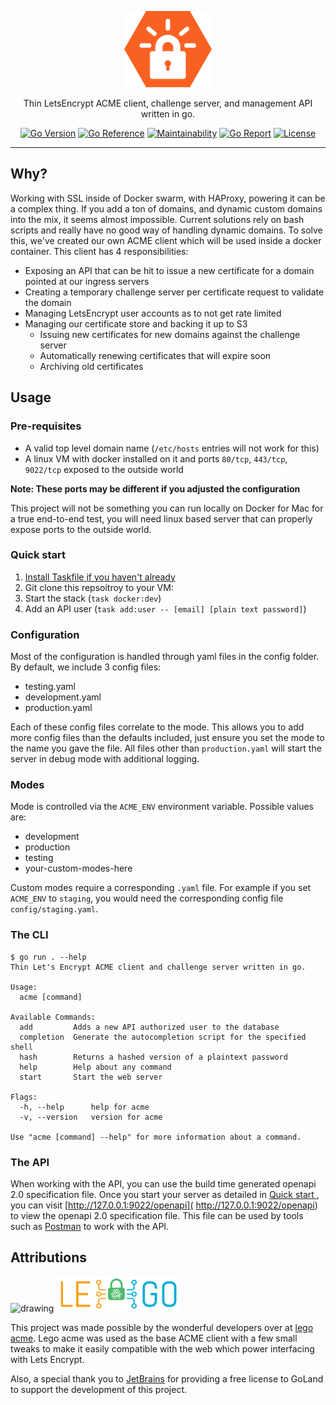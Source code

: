 <div align="center">

![](docs/img/acme.png) 

Thin LetsEncrypt ACME client, challenge server, and management API written in go.

[![Go Version](https://img.shields.io/static/v1?label=GO&message=1.17%2B&color=02add8&logo=go&style=flat-square)](https://go.dev/doc/go1.17)
[![Go Reference](https://img.shields.io/static/v1?label=docs&message=reference&color=027d9c&logo=go&style=flat-square&logoColor=white)](https://pkg.go.dev/github.com/Celtech/ACME)
[![Maintainability](https://img.shields.io/codeclimate/maintainability/Celtech/ACME?logo=code%20climate&style=flat-square)](https://codeclimate.com/github/Celtech/ACME/maintainability)
[![Go Report](https://goreportcard.com/badge/github.com/Celtech/ACME?style=flat-square)](https://goreportcard.com/report/github.com/Celtech/ACME)
[![License](https://img.shields.io/static/v1?label=license&message=MIT&color=green&style=flat-square)](LICENSE.md)

</div>

<hr>

## Why?

Working with SSL inside of Docker swarm, with HAProxy, powering it can be a complex
thing. If you add a ton of domains, and dynamic custom domains into the mix, it
seems almost impossible. Current solutions rely on bash scripts and really have
no good way of handling dynamic domains. To solve this, we've created our own ACME
client which will be used inside a docker container. This client has 4
responsibilities:

- Exposing an API that can be hit to issue a new certificate for a domain pointed at
  our ingress servers
- Creating a temporary challenge server per certificate request to validate the domain
- Managing LetsEncrypt user accounts as to not get rate limited
- Managing our certificate store and backing it up to S3
  - Issuing new certificates for new domains against the challenge server
  - Automatically renewing certificates that will expire soon
  - Archiving old certificates

## Usage

### Pre-requisites

- A valid top level domain name (`/etc/hosts` entries will not work for this)
- A linux VM with docker installed on it and ports `80/tcp`, `443/tcp`, `9022/tcp`
  exposed to the outside world

**Note: These ports may be different if you adjusted the configuration**

This project will not be something you can run locally on Docker for Mac for a true
end-to-end test, you will need linux based server that can properly expose ports to
the outside world.

### Quick start

1. [Install Taskfile if you haven't already](https://taskfile.dev/installation/)
2. Git clone this repsoitroy to your VM:
3. Start the stack (`task docker:dev`)
4. Add an API user (`task add:user -- [email] [plain text password]`)

### Configuration

Most of the configuration is handled through yaml files in the config folder.
By default, we include 3 config files:

- testing.yaml
- development.yaml
- production.yaml

Each of these config files correlate to the mode. This allows you to add more
config files than the defaults included, just ensure you set the mode to the
name you gave the file. All files other than `production.yaml` will start the
server in debug mode with additional logging.

### Modes

Mode is controlled via the `ACME_ENV` environment variable. Possible values are:

- development
- production
- testing
- your-custom-modes-here

Custom modes require a corresponding `.yaml` file. For example if you set `ACME_ENV` 
to `staging`, you would need the corresponding config file `config/staging.yaml`.

### The CLI

```text
$ go run . --help
Thin Let's Encrypt ACME client and challenge server written in go.

Usage:
  acme [command]

Available Commands:
  add         Adds a new API authorized user to the database
  completion  Generate the autocompletion script for the specified shell
  hash        Returns a hashed version of a plaintext password
  help        Help about any command
  start       Start the web server

Flags:
  -h, --help      help for acme
  -v, --version   version for acme

Use "acme [command] --help" for more information about a command.
```

### The API

When working with the API, you can use the build time generated openapi 2.0 
specification  file. Once you start your server as detailed in [Quick start
](#quick-start), you can visit [http://127.0.0.1:9022/openapi](
http://127.0.0.1:9022/openapi) to view the openapi 2.0 specification file. 
This file can be used by tools such as [Postman](https://www.postman.com/)
to work with the API.

## Attributions

<p float="left">
<img src="https://plugins.jetbrains.com/static/versions/22143/jetbrains-simple.svg" alt="drawing" width="100"/>
<img src="https://github.com/go-acme/lego/raw/master/docs/static/images/lego-logo.min.svg" alt="Lego ACME Logo" width="200"/>
</p>

This project was made possible by the wonderful developers over at [lego
acme](https://github.com/go-acme/lego). Lego acme was used as the base
ACME client with a few small tweaks to make it easily compatible with the web
which power interfacing with Lets Encrypt.

Also, a special thank you to [JetBrains](https://jb.gg/OpenSourceSupport) for 
providing a free license to GoLand to support the development of this project.

